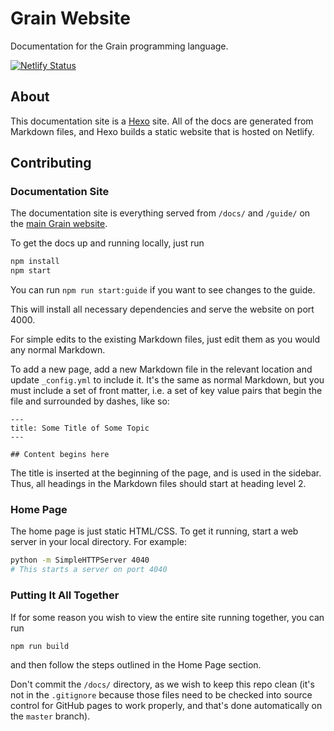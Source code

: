 # Grain Website

Documentation for the Grain programming language.

[![Netlify Status](https://api.netlify.com/api/v1/badges/62e3f960-de88-4a28-a8f8-b8dddca145cb/deploy-status)](https://app.netlify.com/sites/grain-lang/deploys)

## About

This documentation site is a [Hexo](https://hexo.io/) site. All of the docs are generated from Markdown files, and Hexo builds a static website that is hosted on Netlify.

## Contributing

### Documentation Site

The documentation site is everything served from `/docs/` and `/guide/` on the [main Grain website](https://grain-lang.org/).

To get the docs up and running locally, just run

```sh
npm install
npm start
```

You can run `npm run start:guide` if you want to see changes to the guide.

This will install all necessary dependencies and serve the website on port 4000.

For simple edits to the existing Markdown files, just edit them as you would any normal Markdown.

To add a new page, add a new Markdown file in the relevant location and update `_config.yml` to include it. It's the same as normal Markdown, but you must include a set of front matter, i.e. a set of key value pairs that begin the file and surrounded by dashes, like so:

```
---
title: Some Title of Some Topic
---

## Content begins here
```

The title is inserted at the beginning of the page, and is used in the sidebar. Thus, all headings in the Markdown files should start at heading level 2.

### Home Page

The home page is just static HTML/CSS. To get it running, start a web server in your local directory. For example:

```sh
python -m SimpleHTTPServer 4040
# This starts a server on port 4040
```

### Putting It All Together

If for some reason you wish to view the entire site running together, you can run

```sh
npm run build
```

and then follow the steps outlined in the Home Page section.

Don't commit the `/docs/` directory, as we wish to keep this repo clean (it's not in the `.gitignore` because those files need to be checked into source control for GitHub pages to work properly, and that's done automatically on the `master` branch).
